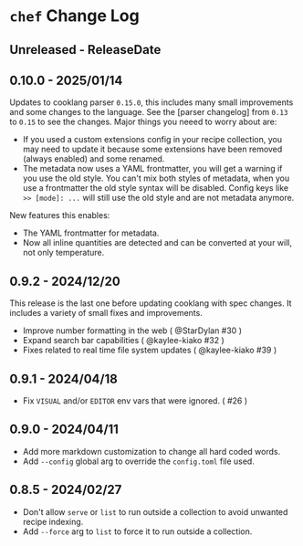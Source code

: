 # `chef` Change Log

## Unreleased - ReleaseDate

## 0.10.0 - 2025/01/14

Updates to cooklang parser `0.15.0`, this includes many small improvements and
some changes to the language. See the [parser changelog] from `0.13` to `0.15`
to see the changes. Major things you neeed to worry about are:

- If you used a custom extensions config in your recipe collection, you may need
  to update it because some extensions have been removed (always enabled) and
  some renamed.
- The metadata now uses a YAML frontmatter, you will get a warning if you use
  the old style. You can't mix both styles of metadata, when you use a
  frontmatter the old style syntax will be disabled. Config keys like `>> [mode]: ...`
  will still use the old style and are not metadata anymore.

New features this enables:

- The YAML frontmatter for metadata.
- Now all inline quantities are detected and can be converted at your will, not
  only temperature.

## 0.9.2 - 2024/12/20

This release is the last one before updating cooklang with spec changes. It
includes a variety of small fixes and improvements.

- Improve number formatting in the web ( @StarDylan #30 )
- Expand search bar capabilities ( @kaylee-kiako #32 )
- Fixes related to real time file system updates ( @kaylee-kiako #39 )

## 0.9.1 - 2024/04/18

- Fix `VISUAL` and/or `EDITOR` env vars that were ignored. ( #26 )

## 0.9.0 - 2024/04/11

- Add more markdown customization to change all hard coded words.
- Add `--config` global arg to override the `config.toml` file used.

## 0.8.5 - 2024/02/27

- Don't allow `serve` or `list` to run outside a collection to avoid unwanted
  recipe indexing.
- Add `--force` arg to `list` to force it to run outside a collection.
